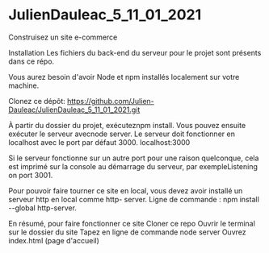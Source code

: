 # JulienDauleac_5_11_01_2021
Construisez un site e-commerce

Installation
Les fichiers du back-end du serveur pour le projet sont présents dans ce répo.

Vous aurez besoin d'avoir Node et npm installés localement sur votre machine.

Clonez ce dépôt: https://github.com/Julien-Dauleac/JulienDauleac_5_11_01_2021.git

À partir du dossier du projet, exécuteznpm install. Vous pouvez ensuite exécuter le serveur avecnode server. Le serveur doit fonctionner en localhost avec le port par défaut 3000. localhost:3000

Si le serveur fonctionne sur un autre port pour une raison quelconque, cela est imprimé sur la console au démarrage du serveur, par exempleListening on port 3001.

Pour pouvoir faire tourner ce site en local, vous devez avoir installé un serveur http en local comme http- server. Ligne de commande : npm install --global http-server.

En résumé, pour faire fonctionner ce site
Cloner ce repo
Ouvrir le terminal sur le dossier du site
Tapez en ligne de commande node server
Ouvrez index.html (page d'accueil)
